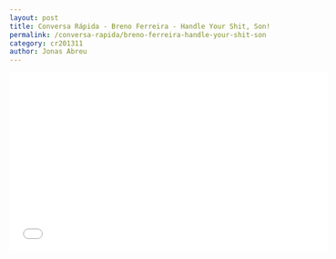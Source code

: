 ```yaml
---
layout: post
title: Conversa Rápida - Breno Ferreira - Handle Your Shit, Son!
permalink: /conversa-rapida/breno-ferreira-handle-your-shit-son
category: cr201311
author: Jonas Abreu
---
```


<iframe width="560" height="315" src="//www.youtube.com/embed/Uxn5gh_RIY0" frameborder="0" allowfullscreen></iframe>
